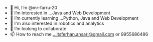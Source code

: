 - 👋 Hi, I’m @mr-farru-20
- 👀 I’m interested in ...Java and Web Development
- 🌱 I’m currently learning ...Python, Java and Web Development
- 🤖 I'm also interested in robotics and analytics
- 💞️ I’m looking to collaborate
- 📫 How to reach me ...itsferhan.ansari@gmail.com or 9955686486

<!---
mr-farru-20/mr-farru-20 is a ✨ special ✨ repository because its `README.md` (this file) appears on your GitHub profile.
You can click the Preview link to take a look at your changes.
--->
